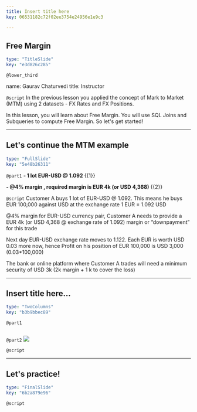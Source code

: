 ```yaml
---
title: Insert title here
key: 06531182c72f02ee3754e24956e1e9c3

---
```

## Free Margin

```yaml
type: "TitleSlide"
key: "e3d826c285"
```

`@lower_third`

name: Gaurav Chaturvedi
title: Instructor


`@script`
In the previous lesson you applied the concept of Mark to Market (MTM) using 2 datasets - FX Rates and FX Positions. 

In this lesson, you will learn about Free Margin. You will use SQL Joins and Subqueries to compute Free Margin. So let's get started!


---
## Let's continue the MTM example

```yaml
type: "FullSlide"
key: "5e48b26311"
```

`@part1`
**- 1 lot EUR-USD @ 1.092** {{1}}

**- @4% margin , required margin is EUR 4k (or USD 4,368)** {{2}}


`@script`
Customer A buys 1 lot of EUR-USD @ 1.092. This means he buys EUR 100,000 against USD at the exchange rate 1 EUR = 1.092 USD

@4% margin for EUR-USD currency pair, Customer A needs to provide a EUR 4k (or USD 4,368 @ exchange rate of 1.092) margin or “downpayment” for this trade

Next day EUR-USD exchange rate moves to 1.122. Each EUR is worth USD 0.03 more now, hence Profit on his position of EUR 100,000 is USD 3,000 (0.03*100,000)

The bank or online platform where Customer A trades  will need a minimum security of USD 3k (2k margin + 1 k to cover the loss)


---
## Insert title here...

```yaml
type: "TwoColumns"
key: "b3b9bbec89"
```

`@part1`
```Select * 
```


`@part2`
![](https://assets.datacamp.com/production/repositories/5112/datasets/6ff4f718b1be6c2b3e71af5334c93b6e566b3971/cash%20balance.png)


`@script`



---
## Let's practice!

```yaml
type: "FinalSlide"
key: "6b2a879e96"
```

`@script`


